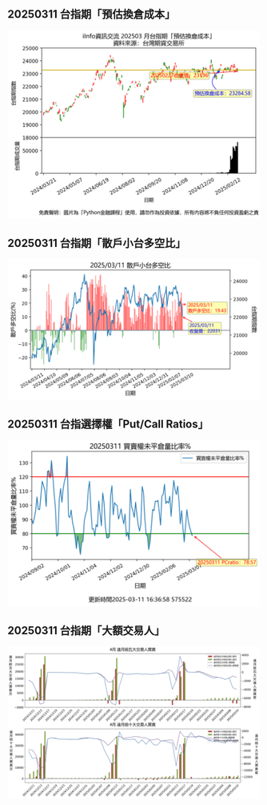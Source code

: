 ## 20250311 台指期「預估換倉成本」
![](images/txfcost.png)

## 20250311 台指期「散戶小台多空比」
![](images/bbiri.png)

## 20250311 台指選擇權「Put/Call Ratios」
![](images/pcratio.png)

## 20250311 台指期「大額交易人」
![](images/blocktrade.png)

